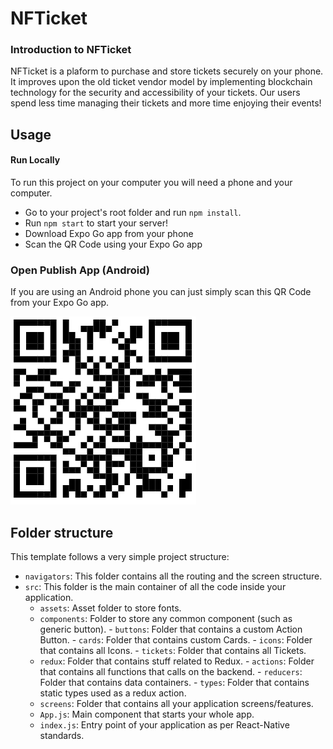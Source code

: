 # NFTicket

### Introduction to NFTicket

NFTicket is a plaform to purchase and store tickets securely on your phone. It improves upon the old ticket vendor model by implementing blockchain technology for the security and accessibility of your tickets. Our users spend less time managing their tickets and more time enjoying their events!

## Usage

#### Run Locally 

To run this project on your computer you will need a phone and your computer. 

- Go to your project's root folder and run `npm install`.
- Run `npm start` to start your server!
- Download Expo Go app from your phone
- Scan the QR Code using your Expo Go app

### Open Publish App (Android)

If you are using an Android phone you can just simply scan this QR Code from your Expo Go app. 

<img src="static/NFTicket.png">


## Folder structure

This template follows a very simple project structure:
- `navigators`: This folder contains all the routing and the screen structure.
- `src`: This folder is the main container of all the code inside your application.
  - `assets`: Asset folder to store fonts.
  - `components`: Folder to store any common component (such as generic button).
        - `buttons`: Folder that contains a custom Action Button.
        - `cards`: Folder that contains custom Cards.
        - `icons`: Folder that contains all Icons. 
        - `tickets`: Folder that contains all Tickets.
  - `redux`: Folder that contains stuff related to Redux.
        - `actions`: Folder that contains all functions that calls on the backend.
        - `reducers`: Folder that contains data containers.
        - `types`: Folder that contains static types used as a redux action.
  - `screens`: Folder that contains all your application screens/features.
  - `App.js`: Main component that starts your whole app.
  - `index.js`: Entry point of your application as per React-Native standards.
